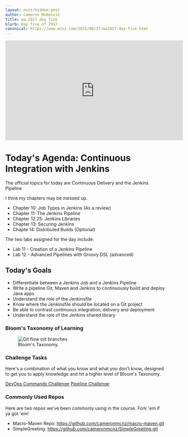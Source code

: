 ```yaml
---
layout: mcnz/hidden-post
author: Cameron McKenzie
title: wa 2917 day five
blurb: Day five of 2917
canonical: https://www.mcnz.com/2021/08/17/wa2917-day-five.html
---
```


<div class="embed-responsive embed-responsive-16by9">
<iframe width="560" height="315" src="https://www.youtube.com/embed/ei7kv7QOMC8" frameborder="0" allow="accelerometer; autoplay; clipboard-write; encrypted-media; gyroscope; picture-in-picture" allowfullscreen></iframe>
</div>

# Today's Agenda: Continuous Integration with Jenkins

The official topics for today are Continuous Delivery and the Jenkins Pipeline

I think my chapters may be messed up. 

- Chapter 10: Job Types in Jenkins (As a review)
- Chapter 11: The Jenkins Pipeline
- Chapter 12.25: Jenkins Libraries
- Chapter 13: Securing Jenkins
- Chapte 14: Distributed Builds (Optional)

The two labs assigned for the day include:

- Lab 11 - Creation of a Jenkins Pipeline
- Lab 12 - Advanced Pipelines with Groovy DSL (advanced)

## Today's Goals

- Differentiate between a Jenkins Job and a Jenkins Pipeline
- Write a pipeline Git, Maven and Jenkins to continuously build and deploy Java apps
- Understand the role of the Jenkinsfile
- Know where the Jenkinsfile should be located on a Git project
- Be able to contrast continuous integration, delivery and deployment
- Understand the role of the Jenkins shared library


### Bloom's Taxonomy of Learning

<figure class="figure">
  <img src="https://courses.dcs.wisc.edu/design-teaching/PlanDesign_Fall2016/2-Online-Course-Design/2_Learning-Objectives-Alignment/images/blooms_shadow_text-centered_890x575.png" alt="Git flow init branches" class="img-fluid mx-auto d-block img-thumbnail rounded ">
  <figcaption class="figure-caption">Bloom's Taxonomy.</figcaption>
</figure>

### Challenge Tasks

Here's a combination of what you know and what you don't know, designed to get you to apply knowledge and hit a higher level of Bloom's Taxonomy.

<a href="https://www.mcnz.com/course/devops-commands.html">DevOps Commands Challenge</a> 
<a href="https://www.mcnz.com/course/pipeline.html">Pipeline Challenge</a>


### Commonly Used Repos

Here are two repos we've been commonly using in the course. Fork 'em if ya got 'em!

- Macro-Maven Repo: <a href="https://github.com/cameronmcnz/macro-maven.git">https://github.com/cameronmcnz/macro-maven.git</a>
- SimpleGreeting: <a href="https://github.com/cameronmcnz/SimpleGreeting.git">https://github.com/cameronmcnz/SimpleGreeting.git</a>

